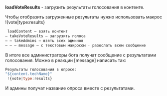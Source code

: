 
**loadVoteResults** - загрузить результаты голосования в контенте. 

Чтобы отобразить загруженные результаты нужно использовать макрос !{vote|type:results} 
```js 
 loadContent — взять контент
— takeVoteResults — загрузить голоса
— — takeAdmins — взять всех админов
— — — message — с текстовым макросом - разослать всем сообщение
```

В итоге все администраторы бота получат сообщение с результатами голосования. Можно в реакции [message] написать так: 
```js 
Результаты голосования в опросе:
"${content.techName}"
 !{vote|type:results}
```

И админы получат название опроса вместе с результатами.








